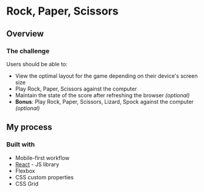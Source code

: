 #  Rock, Paper, Scissors 

## Overview

### The challenge

Users should be able to:

- View the optimal layout for the game depending on their device's screen size
- Play Rock, Paper, Scissors against the computer
- Maintain the state of the score after refreshing the browser _(optional)_
- **Bonus**: Play Rock, Paper, Scissors, Lizard, Spock against the computer _(optional)_

## My process

### Built with

- Mobile-first workflow
- [React](https://reactjs.org/) - JS library
- Flexbox
- CSS custom properties
- CSS Grid